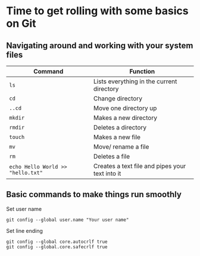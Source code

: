 # Time to get rolling with some basics on Git

## Navigating around and working with your system files 

Command | Function
------- | --------
```ls```| Lists everything in the current directory
```cd```| Change directory
```..cd```| Move one directory up
```mkdir```| Makes a new directory
```rmdir```| Deletes a directory
```touch```| Makes a new file
```mv```| Move/ rename a file
```rm```| Deletes a file
```echo Hello World >> "hello.txt"```| Creates a text file and pipes your text into it


## Basic commands to make things run smoothly  
Set user name

```
git config --global user.name "Your user name"
```

Set line ending
```
git config --global core.autocrlf true
git config --global.core.safecrlf true
```

